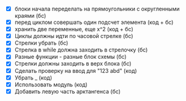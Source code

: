 - [x] блоки начала переделать на прямоугольники с округленными краями (бс)
- [x] перед циклом совершать один подсчет элемента (код + бс)
- [x] хранить две переменные, еще x^2 (код + бс)
- [x] Циклы должны идти по часовой стрелке (бс)
- [x] Стрелки убрать (бс)
- [x] Стрелка в while должна заходить в стрелочку (бс)
- [x] Разные функции - разные блок схемы (бс)
- [x] Стрелки должны заходить в верх блока (бс)
- [x] Сделать проверку на ввод для "123 abd" (код)
- [x] Убрать _ (код)
- [x] Использовать модуль (код)
- [x] Добавить левую часть арктангенса (бс)